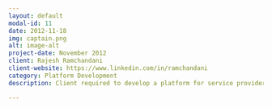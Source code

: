 ```yaml
---
layout: default
modal-id: 11
date: 2012-11-18
img: captain.png
alt: image-alt
project-date: November 2012
client: Rajesh Ramchandani
client-website: https://www.linkedin.com/in/ramchandani
category: Platform Development
description: Client required to develop a platform for service providers and consumers. Captain was a platform enabling the service-providers to sell their services (tv-repair, lawn management, and many more) directly to the consumers. I worked in a team to work on these apps (Captain Customer & Captain Partner). For this platform, we had created Android & iOS apps, Website and a Web Admin Portal.

---
```

